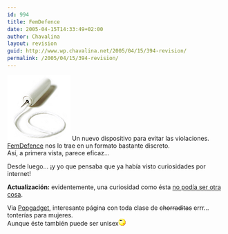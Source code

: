 ```yaml
---
id: 994
title: FemDefence
date: 2005-04-15T14:33:49+02:00
author: Chavalina
layout: revision
guid: http://www.wp.chavalina.net/2005/04/15/394-revision/
permalink: /2005/04/15/394-revision/
---
```

<img class="imgizqda" src="/imagenes/fotos/antivioladores.jpg" alt="Dispositivo para evitar violaciones" /> Un nuevo dispositivo para evitar las violaciones.  
<a href="http://femdefence.info/index2.html" target="_blank">FemDefence</a> nos lo trae en un formato bastante discreto.  
As&iacute;, a primera vista, parece eficaz… 

Desde luego… &iexcl;y yo que pensaba que ya hab&iacute;a visto curiosidades por internet!

**Actualización:** evidentemente, una curiosidad como ésta <a href="http://femdefence.info/bakgr2.html" target="_blank">no pod&iacute;a ser otra cosa</a>.

Via <a href="http://www.popgadget.net/" target="_blank">Popgadget</a>, interesante página con toda clase de <s>chorraditas</s> errr… tonter&iacute;as para mujeres.  
Aunque éste también puede ser unisex![emo](/imagenes/emoticonos/pensativo.gif)
